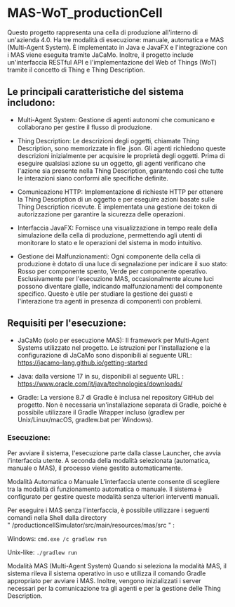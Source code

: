 # MAS-WoT_productionCell

Questo progetto rappresenta una cella di produzione all'interno di un'azienda 4.0.
Ha tre modalità di esecuzione: manuale, automatica e MAS (Multi-Agent System). 
È implementato in Java e JavaFX e l'integrazione con i MAS viene eseguita tramite JaCaMo.
Inoltre, il progetto include un'interfaccia RESTful API e l'implementazione del Web of Things (WoT) tramite il concetto di Thing e Thing Description.

## Le principali caratteristiche del sistema includono:

- Multi-Agent System: Gestione di agenti autonomi che comunicano e collaborano per gestire il flusso di produzione.

- Thing Description: Le descrizioni degli oggetti, chiamate Thing Description, sono memorizzate in file .json. Gli agenti richiedono queste descrizioni inizialmente per acquisire le proprietà degli oggetti. Prima di eseguire qualsiasi azione su un oggetto, gli agenti verificano che l'azione sia presente nella Thing Description, garantendo così che tutte le interazioni siano conformi alle specifiche definite.

- Comunicazione HTTP: Implementazione di richieste HTTP per ottenere la Thing Description di un oggetto e per eseguire azioni basate sulle Thing Description ricevute. È implementata una gestione dei token di autorizzazione per garantire la sicurezza delle operazioni.

- Interfaccia JavaFX: Fornisce una visualizzazione in tempo reale della simulazione della cella di produzione, permettendo agli utenti di monitorare lo stato e le operazioni del sistema in modo intuitivo.

- Gestione dei Malfunzionamenti: Ogni componente della cella di produzione è dotato di una luce di segnalazione per indicare il suo stato: Rosso per componente spento, Verde per componente operativo. Esclusivamente per l'esecuzione MAS, occasionalmente alcune luci possono diventare gialle, indicando malfunzionamenti del componente specifico. Questo è utile per studiare la gestione dei guasti e l'interazione tra agenti in presenza di componenti con problemi.

## Requisiti per l'esecuzione:

- JaCaMo (solo per esecuzione MAS):
    Il framework per Multi-Agent Systems utilizzato nel progetto.
    Le istruzioni per l'installazione e la configurazione di JaCaMo sono disponibili al seguente URL: https://jacamo-lang.github.io/getting-started

- Java: 
    dalla versione 17 in su, disponibili al seguente URL : https://www.oracle.com/it/java/technologies/downloads/

- Gradle:
    La versione 8.7 di Gradle è inclusa nel repository GitHub del progetto.
    Non è necessaria un'installazione separata di Gradle, poiché è possibile utilizzare il Gradle Wrapper incluso (gradlew per Unix/Linux/macOS, gradlew.bat per Windows).

### Esecuzione:

Per avviare il sistema, l'esecuzione parte dalla classe Launcher, che avvia l'interfaccia utente. A seconda della modalità selezionata (automatica, manuale o MAS), il processo viene gestito                automaticamente.

Modalità Automatica o Manuale
L'interfaccia utente consente di scegliere tra la modalità di funzionamento automatica o manuale. Il sistema è configurato per gestire queste modalità senza ulteriori interventi manuali.

Per eseguire i MAS senza l'interfaccia, è possibile utilizzare i seguenti comandi nella Shell dalla directory  
" /productioncellSimulator/src/main/resources/mas/src " :

Windows: ````` cmd.exe /c gradlew run `````

Unix-like: ````` ./gradlew run `````

Modalità MAS (Multi-Agent System)
Quando si seleziona la modalità MAS, il sistema rileva il sistema operativo in uso e utilizza il comando Gradle appropriato per avviare i MAS. Inoltre, vengono inizializzati i server necessari per la comunicazione tra gli agenti e per la gestione delle Thing Description.
